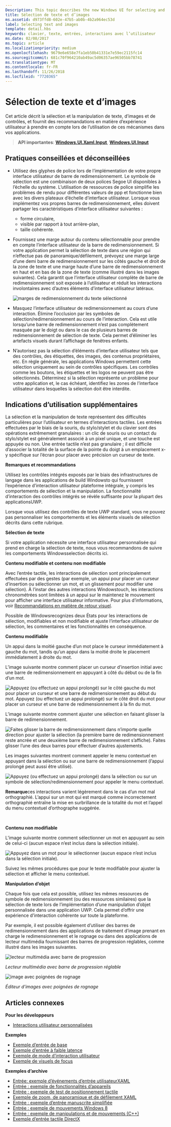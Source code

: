 ```yaml
---
Description: This topic describes the new Windows UI for selecting and manipulating text, images, and controls and provides user experience guidelines that should be considered when using these new selection and manipulation mechanisms in your UWP app.
title: Sélection de texte et d’images
ms.assetid: d973ffd8-602e-47b5-ab0b-4b2a964ec53d
label: Selecting text and images
template: detail.hbs
keywords: clavier, texte, entrées, interactions avec l’utilisateur
ms.date: 02/08/2017
ms.topic: article
ms.localizationpriority: medium
ms.openlocfilehash: 9679e6e658e7fa1eb50b41331e7e59ec2115fc14
ms.sourcegitcommit: 681c70f964210ab49ac5d06357ae96505bb78741
ms.translationtype: MT
ms.contentlocale: fr-FR
ms.lasthandoff: 11/26/2018
ms.locfileid: "7720365"
---
```

# <a name="selecting-text-and-images"></a>Sélection de texte et d’images


Cet article décrit la sélection et la manipulation de texte, d’images et de contrôles, et fournit des recommandations en matière d’expérience utilisateur à prendre en compte lors de l’utilisation de ces mécanismes dans vos applications.

> **API importantes**: [**Windows.UI.Xaml.Input**](https://msdn.microsoft.com/library/windows/apps/br227994), [**Windows.UI.Input**](https://msdn.microsoft.com/library/windows/apps/br242084)
 


## <a name="dos-and-donts"></a>Pratiques conseillées et déconseillées


-   Utilisez des glyphes de police lors de l’implémentation de votre propre interface utilisateur de barre de redimensionnement. Le symbole de sélection est une combinaison de deux polices Segoe UI disponibles à l’échelle du système. L’utilisation de ressources de police simplifie les problèmes de rendu pour différentes valeurs de ppp et fonctionne bien avec les divers plateaux d’échelle d’interface utilisateur. Lorsque vous implémentez vos propres barres de redimensionnement, elles doivent partager les caractéristiques d’interface utilisateur suivantes :

    -   forme circulaire,
    -   visible par rapport à tout arrière-plan,
    -   taille cohérente.
-   Fournissez une marge autour du contenu sélectionnable pour prendre en compte l’interface utilisateur de la barre de redimensionnement. Si votre application permet la sélection de texte dans une région qui n’effectue pas de panoramique/défilement, prévoyez une marge large d’une demi barre de redimensionnement sur les côtés gauche et droit de la zone de texte et une marge haute d’une barre de redimensionnement en haut et en bas de la zone de texte (comme illustré dans les images suivantes). Cela garantit que l’interface utilisateur complète de barre de redimensionnement soit exposée à l’utilisateur et réduit les interactions involontaires avec d’autres éléments d’interface utilisateur latéraux.

    ![marges de redimensionnement du texte sélectionné](images/textselection-gripper-margins.png)

-   Masquez l’interface utilisateur de redimensionnement au cours d’une interaction. Élimine l’occlusion par les symboles de sélection/redimensionnement au cours de l’interaction. Cela est utile lorsqu’une barre de redimensionnement n’est pas complètement masquée par le doigt ou dans le cas de plusieurs barres de redimensionnement de sélection de texte. Cela permet d’éliminer les artefacts visuels durant l’affichage de fenêtres enfants.

-   N’autorisez pas la sélection d’éléments d’interface utilisateur tels que des contrôles, des étiquettes, des images, des contenus propriétaires, etc. En règle générale, les applications Windows permettent cette sélection uniquement au sein de contrôles spécifiques. Les contrôles comme les boutons, les étiquettes et les logos ne peuvent pas être sélectionnés. Déterminez si la sélection représente un problème pour votre application et, le cas échéant, identifiez les zones de l’interface utilisateur dans lesquelles la sélection doit être interdite. 

## <a name="additional-usage-guidance"></a>Indications d’utilisation supplémentaires


La sélection et la manipulation de texte représentent des difficultés particulières pour l’utilisateur en termes d’interactions tactiles. Les entrées effectuées par le biais de la souris, du stylo/stylet et du clavier sont des opérations extrêmement granulaires : un clic de souris ou un contact du stylo/stylet est généralement associé à un pixel unique, et une touche est appuyée ou non. Une entrée tactile n’est pas granulaire ; il est difficile d’associer la totalité de la surface de la pointe du doigt à un emplacement x-y spécifique sur l’écran pour placer avec précision un curseur de texte.

**Remarques et recommandations**

Utilisez les contrôles intégrés exposés par le biais des infrastructures de langage dans les applications de build Windowsto qui fournissent l’expérience d’interaction utilisateur plateforme intégrale, y compris les comportements de sélection et la manipulation. La fonctionnalité d’interaction des contrôles intégrés se révèle suffisante pour la plupart des applicationsUWP.

Lorsque vous utilisez des contrôles de texte UWP standard, vous ne pouvez pas personnaliser les comportements et les éléments visuels de sélection décrits dans cette rubrique.

**Sélection de texte**

Si votre application nécessite une interface utilisateur personnalisée qui prend en charge la sélection de texte, nous vous recommandons de suivre les comportements Windowsselection décrits ici.

**Contenu modifiable et contenu non modifiable**


Avec l’entrée tactile, les interactions de sélection sont principalement effectuées par des gestes (par exemple, un appui pour placer un curseur d’insertion ou sélectionner un mot, et un glissement pour modifier une sélection). À l’instar des autres interactions Windowstouch, les interactions chronométrées sont limitées à un appui sur le maintenez le mouvement pour afficher une interface utilisateur informative. Pour plus d’informations, voir [Recommandations en matière de retour visuel](guidelines-for-visualfeedback.md).

Possible de Windowsrecognizes deux États pour les interactions de sélection, modifiables et non modifiable et ajuste l’interface utilisateur de sélection, les commentaires et les fonctionnalités en conséquence.

**Contenu modifiable**

Un appui dans la moitié gauche d’un mot place le curseur immédiatement à gauche du mot, tandis qu’un appui dans la moitié droite le placement immédiatement à droite du mot.

L’image suivante montre comment placer un curseur d’insertion initial avec une barre de redimensionnement en appuyant à côté du début ou de la fin d’un mot.

![Appuyez (ou effectuez un appui prolongé) sur le côté gauche du mot pour placer un curseur et une barre de redimensionnement au début du mot. Appuyez (ou effectuez un appui prolongé) sur le côté droit du mot pour placer un curseur et une barre de redimensionnement à la fin du mot.](images/textselection-place-caret.png)

L’image suivante montre comment ajuster une sélection en faisant glisser la barre de redimensionnement.

![Faites glisser la barre de redimensionnement dans n’importe quelle direction pour ajuster la sélection (la première barre de redimensionnement reste ancrée et une deuxième barre de redimensionnement s’affiche). Faites glisser l’une des deux barres pour effectuer d’autres ajustements.](images/adjust-selection.png)

Les images suivantes montrent comment appeler le menu contextuel en appuyant dans la sélection ou sur une barre de redimensionnement (l’appui prolongé peut aussi être utilisé).

![Appuyez (ou effectuez un appui prolongé) dans la sélection ou sur un symbole de sélection/redimensionnement pour appeler le menu contextuel.](images/textselection-show-context.png)

**Remarque**ces interactions varient légèrement dans le cas d’un mot mal orthographié. L’appui sur un mot qui est marqué comme incorrectement orthographié entraîne la mise en surbrillance de la totalité du mot et l’appel du menu contextuel d’orthographe suggérée.

 

**Contenu non modifiable**

L’image suivante montre comment sélectionner un mot en appuyant au sein de celui-ci (aucun espace n’est inclus dans la sélection initiale).

![Appuyez dans un mot pour le sélectionner (aucun espace n’est inclus dans la sélection initiale).](images/select-word.png)

Suivez les mêmes procédures que pour le texte modifiable pour ajuster la sélection et afficher le menu contextuel.

**Manipulation d’objet**

Chaque fois que cela est possible, utilisez les mêmes ressources de symbole de redimensionnement (ou des ressources similaires) que la sélection de texte lors de l’implémentation d’une manipulation d’objet personnalisée dans une application UWP. Cela permet d’offrir une expérience d’interaction cohérente sur toute la plateforme.

Par exemple, il est possible également d’utiliser des barres de redimensionnement dans des applications de traitement d’image prenant en charge le redimensionnement et le rognage ou dans des applications de lecteur multimédia fournissant des barres de progression réglables, comme illustré dans les images suivantes.

![lecteur multimédia avec barre de progression](images/gripper-mediaplayer.png)

*Lecteur multimédia avec barre de progression réglable*

![image avec poignées de rognage](images/gripper-imagemanip.png)

*Éditeur d’images avec poignées de rognage*

## <a name="related-articles"></a>Articles connexes



**Pour les développeurs**
* [Interactions utilisateur personnalisées](https://msdn.microsoft.com/library/windows/apps/mt185599)

**Exemples**
* [Exemple d’entrée de base](https://go.microsoft.com/fwlink/p/?LinkID=620302)
* [Exemple d’entrée à faible latence](https://go.microsoft.com/fwlink/p/?LinkID=620304)
* [Exemple de mode d’interaction utilisateur](https://go.microsoft.com/fwlink/p/?LinkID=619894)
* [Exemple de visuels de focus](https://go.microsoft.com/fwlink/p/?LinkID=619895)

**Exemples d’archive**
* [Entrée: exemple d’événements d’entrée utilisateurXAML](https://go.microsoft.com/fwlink/p/?linkid=226855)
* [Entrée : exemple de fonctionnalités d’appareils](https://go.microsoft.com/fwlink/p/?linkid=231530)
* [Entrée : exemple de test de positionnement tactile](https://go.microsoft.com/fwlink/p/?linkid=231590)
* [Exemple de zoom, de panoramique et de défilement XAML](https://go.microsoft.com/fwlink/p/?linkid=251717)
* [Entrée : exemple d’entrée manuscrite simplifiée](https://go.microsoft.com/fwlink/p/?linkid=246570)
* [Entrée : exemple de mouvements Windows 8](https://go.microsoft.com/fwlink/p/?LinkId=264995)
* [Entrée : exemple de manipulations et de mouvements (C++)](https://go.microsoft.com/fwlink/p/?linkid=231605)
* [Exemple d’entrée tactile DirectX](https://go.microsoft.com/fwlink/p/?LinkID=231627)
 

 




